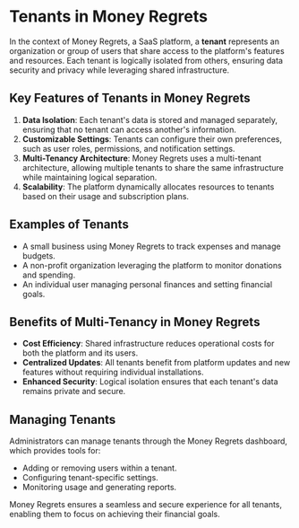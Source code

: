 # Tenants in Money Regrets

In the context of Money Regrets, a SaaS platform, a **tenant** represents an organization or group of users that share access to the platform's features and resources. Each tenant is logically isolated from others, ensuring data security and privacy while leveraging shared infrastructure.

## Key Features of Tenants in Money Regrets

1. **Data Isolation**: Each tenant's data is stored and managed separately, ensuring that no tenant can access another's information.
2. **Customizable Settings**: Tenants can configure their own preferences, such as user roles, permissions, and notification settings.
3. **Multi-Tenancy Architecture**: Money Regrets uses a multi-tenant architecture, allowing multiple tenants to share the same infrastructure while maintaining logical separation.
4. **Scalability**: The platform dynamically allocates resources to tenants based on their usage and subscription plans.

## Examples of Tenants

- A small business using Money Regrets to track expenses and manage budgets.
- A non-profit organization leveraging the platform to monitor donations and spending.
- An individual user managing personal finances and setting financial goals.

## Benefits of Multi-Tenancy in Money Regrets

- **Cost Efficiency**: Shared infrastructure reduces operational costs for both the platform and its users.
- **Centralized Updates**: All tenants benefit from platform updates and new features without requiring individual installations.
- **Enhanced Security**: Logical isolation ensures that each tenant's data remains private and secure.

## Managing Tenants

Administrators can manage tenants through the Money Regrets dashboard, which provides tools for:

- Adding or removing users within a tenant.
- Configuring tenant-specific settings.
- Monitoring usage and generating reports.

Money Regrets ensures a seamless and secure experience for all tenants, enabling them to focus on achieving their financial goals.
